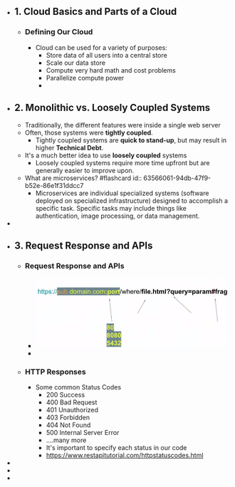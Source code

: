 - ## 1. Cloud Basics and Parts of a Cloud
	- ### Defining Our Cloud
		- Cloud can be used for a variety of purposes:
			- Store data of all users into a central store
			- Scale our data store
			- Compute very hard math and cost problems
			- Parallelize compute power
			-
- ## 2. Monolithic vs. Loosely Coupled Systems
	- Traditionally, the different features were inside a single web server
	- Often, those systems were **tightly coupled**.
		- Tightly coupled systems are **quick to stand-up**, but may result in higher **Technical Debt**.
	- It's a much better idea to use **loosely coupled** systems
		- Loosely coupled systems require more time upfront but are generally easier to improve upon.
	- What are microservices? #flashcard
	  id:: 63566061-94db-47f9-b52e-86e1f31ddcc7
		- Microservices are individual specialized systems (software deployed on specialized infrastructure) designed to accomplish a specific task.  Specific tasks may include things like authentication, image processing, or data management.
-
- ## 3. Request Response and APIs
	- ### Request Response and APIs
		- ![image.png](../assets/image_1675243528825_0.png)
		-
	- ### HTTP Responses
		- Some common Status Codes
			- 200 Success
			- 400 Bad Request
			- 401 Unauthorized
			- 403 Forbidden
			- 404 Not Found
			- 500 Internal Server Error
			- ....many more
			- It's important to specify each status in our code
			- https://www.restapitutorial.com/httpstatuscodes.html
-
-
-
